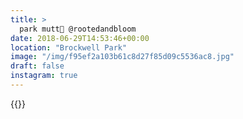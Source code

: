 ```yaml
---
title: >
  park mutt📸 @rootedandbloom
date: 2018-06-29T14:53:46+00:00
location: "Brockwell Park"
image: "/img/f95ef2a103b61c8d27f85d09c5536ac8.jpg"
draft: false
instagram: true
---
```


{{<photo src="/img/f95ef2a103b61c8d27f85d09c5536ac8.jpg">}}
